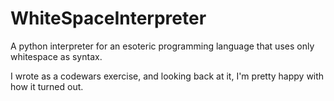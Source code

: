 # WhiteSpaceInterpreter
A python interpreter for an esoteric programming language that uses only whitespace as syntax. 


I wrote as a codewars exercise, and looking back at it, I'm pretty happy with how it turned out.
